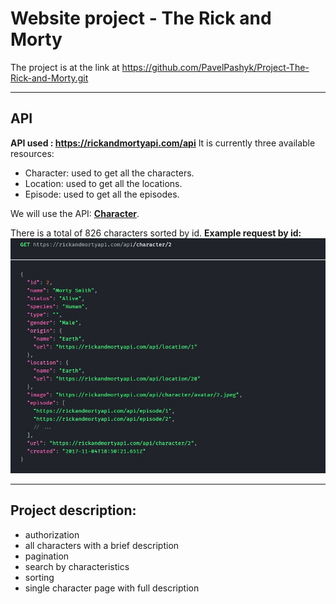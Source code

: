 # Website project - The Rick and Morty
The project is at the link at https://github.com/PavelPashyk/Project-The-Rick-and-Morty.git
___
## API
__API used : https://rickandmortyapi.com/api__
It is currently three available resources:
* Character: used to get all the characters.
* Location: used to get all the locations.
* Episode: used to get all the episodes.

We will use the API: __[Character](https://rickandmortyapi.com/api/character)__.

There is a total of 826 characters sorted by id.
__Example request by id:__
![Example request by id](./src/assets/images/api.jpg)
___
## Project description:
* authorization
* all characters with a brief description
* pagination
* search by characteristics
* sorting
* single character page with full description
